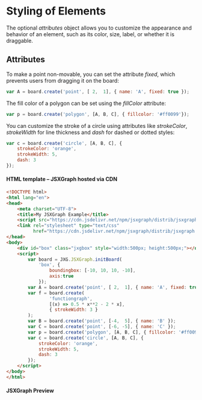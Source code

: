 # Styling of Elements

The optional _attributes_ object allows you to customize the appearance and behavior of an element, such as its color, size, label, or whether it is draggable.

## Attributes 

To make a point non-movable, you can set the attribute _fixed_, which prevents users from dragging it on the board:

```js
var A = board.create('point', [ 2,  1], { name: 'A', fixed: true });
```

The fill color of a polygon can be set using the _fillColor_ attribute:

```js
var p = board.create('polygon', [A, B, C], { fillcolor: '#ff0099'});
```

You can customize the stroke of a circle using attributes like _strokeColor_, _strokeWidth_ for line thickness and _dash_ for dashed or dotted styles:

```js
var c = board.create('circle', [A, B, C], { 
    strokeColor: 'orange', 
    strokeWidth: 5, 
    dash: 3
});
```

#### HTML template – JSXGraph hosted via CDN

```html
<!DOCTYPE html>
<html lang="en">
<head>
    <meta charset="UTF-8">
    <title>My JSXGraph Example</title>
    <script src="https://cdn.jsdelivr.net/npm/jsxgraph/distrib/jsxgraphcore.js"></script>
    <link rel="stylesheet" type="text/css"
          href="https://cdn.jsdelivr.net/npm/jsxgraph/distrib/jsxgraph.css">
</head>
<body>
    <div id="box" class="jxgbox" style="width:500px; height:500px;"></div>
    <script>
        var board = JXG.JSXGraph.initBoard(
            'box', {
                boundingbox: [-10, 10, 10, -10], 
                axis:true
            });
        var A = board.create('point', [ 2,  1], { name: 'A', fixed: true });
        var f = board.create(
                'functiongraph',
                [(x) => 0.5 * x**2 - 2 * x],
                { strokeWidth: 3 }
        );
        var B = board.create('point', [-4,  5], { name: 'B' });
        var C = board.create('point', [-6, -5], { name: 'C' });
        var p = board.create('polygon', [A, B, C], { fillcolor: '#ff0099'});
        var c = board.create('circle', [A, B, C], {
            strokeColor: 'orange',
            strokeWidth: 5,
            dash: 3
        });
    </script>
</body>
</html>
```

#### JSXGraph  Preview
